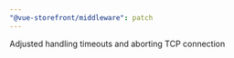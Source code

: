 ```yaml
---
"@vue-storefront/middleware": patch
---
```


Adjusted handling timeouts and aborting TCP connection
